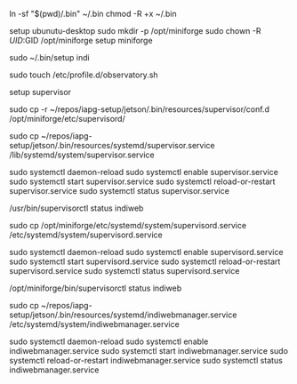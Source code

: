 

ln -sf "$(pwd)/.bin" ~/.bin
chmod -R +x ~/.bin

setup ubunutu-desktop
sudo mkdir -p /opt/miniforge
sudo chown -R $UID:$GID /opt/miniforge
setup miniforge

sudo ~/.bin/setup indi

sudo touch /etc/profile.d/observatory.sh

setup supervisor

sudo cp -r ~/repos/iapg-setup/jetson/.bin/resources/supervisor/conf.d /opt/miniforge/etc/supervisord/

sudo cp ~/repos/iapg-setup/jetson/.bin/resources/systemd/supervisor.service /lib/systemd/system/supervisor.service


sudo systemctl daemon-reload 
sudo systemctl enable supervisor.service
sudo systemctl start supervisor.service 
sudo systemctl reload-or-restart supervisor.service
sudo systemctl status supervisor.service 

/usr/bin/supervisorctl status indiweb

sudo cp /opt/miniforge/etc/systemd/system/supervisord.service /etc/systemd/system/supervisord.service

sudo systemctl daemon-reload 
sudo systemctl enable supervisord.service
sudo systemctl start supervisord.service
sudo systemctl reload-or-restart supervisord.service
sudo systemctl status supervisord.service

/opt/miniforge/bin/supervisorctl status indiweb



sudo cp ~/repos/iapg-setup/jetson/.bin/resources/systemd/indiwebmanager.service /etc/systemd/system/indiwebmanager.service

sudo systemctl daemon-reload 
sudo systemctl enable indiwebmanager.service
sudo systemctl start indiwebmanager.service
sudo systemctl reload-or-restart indiwebmanager.service
sudo systemctl status indiwebmanager.service